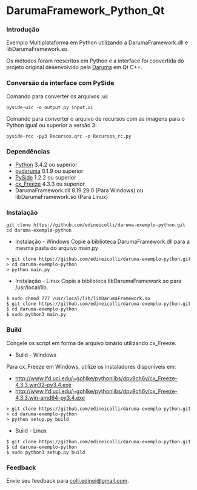 DarumaFramework_Python_Qt
=====================

### Introdução

Exemplo Multiplataforma em Python utilizando a DarumaFramework.dll e libDarumaFramework.so.

Os métodos foram reescritos em Python e a interface foi convertida do projeto original desenvolvido pela [Daruma](http://www.desenvolvedoresdaruma.com.br/home/index.php) em Qt C++.

### Conversão da interface com PySide

Comando para converter os arquivos .ui:
```
pyside-uic -o output.py input.ui
```
Comando para converter o arquivo de recursos com as imagens para o Python igual ou superior a versão 3:
```
pyside-rcc -py3 Recursos.qrc -o Recursos_rc.py
```

### Dependências

* [Python](https://www.python.org/) 3.4.2 ou superior
* [pydaruma](https://github.com/edineicolli/pydaruma) 0.1.9 ou superior
* [PySide](https://github.com/PySide) 1.2.2 ou superior
* [cx_Freeze](http://cx-freeze.sourceforge.net/) 4.3.3 ou superior
* DarumaFramework.dll 8.19.29.0 (Para Windows) ou libDarumaFramework.so (Para Linux)

### Instalação
```
git clone https://github.com/edineicolli/daruma-exemplo-python.git
cd daruma-exemplo-python
```
* Instalação - Windows
Copie a biblioteca DarumaFramework.dll para a mesma pasta do arquivo main.py
```
> git clone https://github.com/edineicolli/daruma-exemplo-python.git
> cd daruma-exemplo-python
> python main.py
```
* Instalação - Linux
Copie a biblioteca libDarumaFramework.so para /usr/local/lib.
```
$ sudo chmod 777 /usr/local/lib/libDarumaFramework.so
$ git clone https://github.com/edineicolli/daruma-exemplo-python.git
$ cd daruma-exemplo-python
$ sudo python3 main.py
```
### Build

Congele os script em forma de arquivo binário utilizando cx_Freeze. 
* Build - Windows

Para cx_Freeze em Windows, utilize os instaladores disponíveis em:
- http://www.lfd.uci.edu/~gohlke/pythonlibs/dpv9ch6y/cx_Freeze-4.3.3.win32-py3.4.exe
- http://www.lfd.uci.edu/~gohlke/pythonlibs/dpv9ch6y/cx_Freeze-4.3.3.win-amd64-py3.4.exe
```
> git clone https://github.com/edineicolli/daruma-exemplo-python.git
> cd daruma-exemplo-python
> python setup.py build
```
* Build - Linux
```
$ git clone https://github.com/edineicolli/daruma-exemplo-python.git
$ cd daruma-exemplo-python
$ sudo python3 setup.py build
```
### Feedback
Envie seu feedback para colli.edinei@gmail.com.